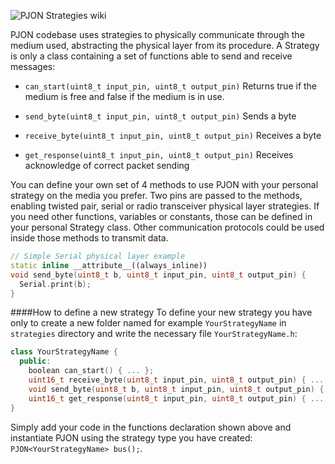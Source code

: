 
![PJON Strategies wiki](http://www.gioblu.com/PJON/PJON-clouds.jpg)

PJON codebase uses strategies to physically communicate through the medium used, abstracting the physical layer from its procedure. A Strategy is only a class containing a set of functions able to send and receive messages:

- `can_start(uint8_t input_pin, uint8_t output_pin)`
  Returns true if the medium is free and false if the medium is in use.

- `send_byte(uint8_t input_pin, uint8_t output_pin)`
  Sends a byte 

- `receive_byte(uint8_t input_pin, uint8_t output_pin)`
  Receives a byte 

- `get_response(uint8_t input_pin, uint8_t output_pin)`
  Receives acknowledge of correct packet sending

You can define your own set of 4 methods to use PJON with your personal strategy on the media you prefer. Two pins are passed to the methods, enabling twisted pair, serial or radio transceiver physical layer strategies. If you need other functions, variables or constants, those can be defined in your personal Strategy class. Other communication protocols could be used inside those methods to transmit data.

```cpp
// Simple Serial physical layer example
static inline __attribute__((always_inline))
void send_byte(uint8_t b, uint8_t input_pin, uint8_t output_pin) {
  Serial.print(b);
}
```

####How to define a new strategy
To define your new strategy you have only to create a new folder named for example `YourStrategyName` in `strategies`
directory and write the necessary file `YourStrategyName.h`:

```cpp
class YourStrategyName {
  public:
    boolean can_start() { ... };
    uint16_t receive_byte(uint8_t input_pin, uint8_t output_pin) { ... };
    void send_byte(uint8_t b, uint8_t input_pin, uint8_t output_pin) { ... };
    uint16_t get_response(uint8_t input_pin, uint8_t output_pin) { ... };
}
```

Simply add your code in the functions declaration shown above and instantiate PJON using the strategy type you
have created: `PJON<YourStrategyName> bus();`.
